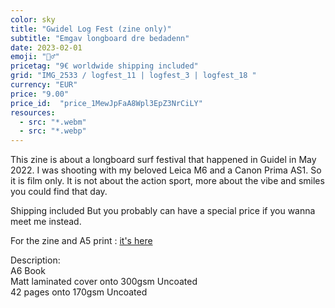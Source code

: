 ```yaml
---
color: sky
title: "Gwidel Log Fest (zine only)"
subtitle: "Emgav longboard dre bedadenn"
date: 2023-02-01
emoji: "🏄‍♂️"
pricetag: "9€ worldwide shipping included"
grid: "IMG_2533 / logfest_11 | logfest_3 | logfest_18 "
currency: "EUR"
price: "9.00"
price_id:  "price_1MewJpFaA8Wpl3EpZ3NrCiLY"
resources:
  - src: "*.webm"
  - src: "*.webp"
---
```


This zine is about a longboard surf festival that happened in Guidel in May 2022.
I was shooting with my beloved Leica M6 and a Canon Prima AS1. So it is film only.
It is not about the action sport, more about the vibe and smiles you could find that day.

Shipping included
But you probably can have a special price if you wanna meet me instead.


For the zine and A5 print : [it's here](/shop/gwidel-log-fest-with-print/)
<div class="text-sm">
Description: <br/>
A6 Book<br/>
Matt laminated cover onto 300gsm Uncoated <br/>
42 pages onto 170gsm Uncoated
</div>
